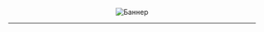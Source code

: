 <p align="center">
 <img src="https://raw.githubusercontent.com/DEViantUA/Zenka/refs/heads/main/readme/banner.png" alt="Баннер"/>
</p>

____
